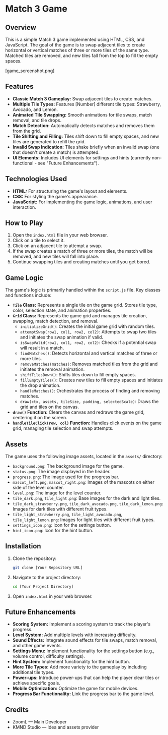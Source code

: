 # Match 3 Game

## Overview

This is a simple Match 3 game implemented using HTML, CSS, and JavaScript.  The goal of the game is to swap adjacent tiles to create horizontal or vertical matches of three or more tiles of the same type.  Matched tiles are removed, and new tiles fall from the top to fill the empty spaces.

[game_screenshot.png]

## Features

*   **Classic Match 3 Gameplay:** Swap adjacent tiles to create matches.
*   **Multiple Tile Types:** Features [Number] different tile types: Strawberry, Avocado, and Lemon.
*   **Animated Tile Swapping:** Smooth animations for tile swaps, match removal, and tile drops.
*   **Match Detection:** Automatically detects matches and removes them from the grid.
*   **Tile Shifting and Filling:**  Tiles shift down to fill empty spaces, and new tiles are generated to refill the grid.
*   **Invalid Swap Indication:**  Tiles shake briefly when an invalid swap (one that doesn't create a match) is attempted.
*   **UI Elements:** Includes UI elements for settings and hints (currently non-functional - see "Future Enhancements").

## Technologies Used

*   **HTML:**  For structuring the game's layout and elements.
*   **CSS:**  For styling the game's appearance.
*   **JavaScript:** For implementing the game logic, animations, and user interaction.

## How to Play

1.  Open the `index.html` file in your web browser.
2.  Click on a tile to select it.
3.  Click on an adjacent tile to attempt a swap.
4.  If the swap creates a match of three or more tiles, the match will be removed, and new tiles will fall into place.
5.  Continue swapping tiles and creating matches until you get bored.

## Game Logic

The game's logic is primarily handled within the `script.js` file. Key classes and functions include:

*   **`Tile` Class:** Represents a single tile on the game grid.  Stores tile type, color, selection state, and animation properties.
*   **`Grid` Class:** Represents the game grid and manages tile creation, swapping, match detection, and removal.
    *   `initializeGrid()`: Creates the initial game grid with random tiles.
    *   `attemptSwap(row1, col1, row2, col2)`: Attempts to swap two tiles and initiates the swap animation if valid.
    *   `isSwapValid(row1, col1, row2, col2)`: Checks if a potential swap will result in a match.
    *   `findMatches()`: Detects horizontal and vertical matches of three or more tiles.
    *   `removeMatches(matches)`: Removes matched tiles from the grid and initiates the removal animation.
    *   `shiftTilesDown()`: Shifts tiles down to fill empty spaces.
    *   `fillEmptyTiles()`: Creates new tiles to fill empty spaces and initiates the drop animation.
    *   `handleMatches()`: Orchestrates the process of finding and removing matches.
    *   `draw(ctx, assets, tileSize, padding, selectedScale)`: Draws the grid and tiles on the canvas.
*   **`draw()` Function:** Clears the canvas and redraws the game grid, centering it on the screen.
*   **`handleTileClick(row, col)` Function:** Handles click events on the game grid, managing tile selection and swap attempts.

## Assets

The game uses the following image assets, located in the `assets/` directory:

*   `background.png`: The background image for the game.
*   `status.png`:  The image displayed in the header.
*   `progress.png`: The image used for the progress bar.
*   `mascot_left.png`, `mascot_right.png`: Images of the mascots on either side of the level counter.
*   `level.png`: The image for the level counter.
*   `tile_dark.png`, `tile_light.png`: Base images for the dark and light tiles.
*   `tile_dark_strawberry.png`, `tile_dark_avocado.png`, `tile_dark_lemon.png`: Images for dark tiles with different fruit types.
*   `tile_light_strawberry.png`, `tile_light_avocado.png`, `tile_light_lemon.png`: Images for light tiles with different fruit types.
*   `settings_icon.png`: Icon for the settings button.
*   `hint_icon.png`: Icon for the hint button.

## Installation

1.  Clone the repository:
    ```bash
    git clone [Your Repository URL]
    ```
2.  Navigate to the project directory:
    ```bash
    cd [Your Project Directory]
    ```
3.  Open `index.html` in your web browser.

## Future Enhancements

*   **Scoring System:** Implement a scoring system to track the player's progress.
*   **Level System:** Add multiple levels with increasing difficulty.
*   **Sound Effects:** Integrate sound effects for tile swaps, match removal, and other game events.
*   **Settings Menu:** Implement functionality for the settings button (e.g., volume control, difficulty settings).
*   **Hint System:** Implement functionality for the hint button.
*   **More Tile Types:** Add more variety to the gameplay by including additional tile types.
*   **Power-ups:** Introduce power-ups that can help the player clear tiles or achieve specific goals.
*   **Mobile Optimization:**  Optimize the game for mobile devices.
*   **Progress Bar Functionality:** Link the progress bar to the game level.

## Credits

*   ZoomL — Main Developer
*   KMND Studio — Idea and assets provider
